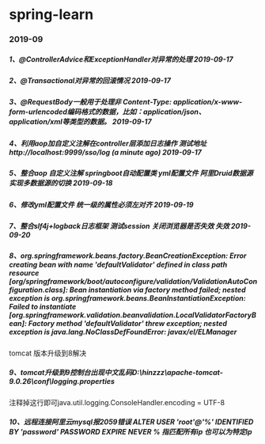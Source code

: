 # spring-learn
### 2019-09
##### 1、@ControllerAdvice和ExceptionHandler对异常的处理	2019-09-17
##### 2、@Transactional对异常的回滚情况	2019-09-17
##### 3、@RequestBody一般用于处理非 Content-Type: application/x-www-form-urlencoded编码格式的数据，比如：application/json、application/xml等类型的数据。	2019-09-17
##### 4、利用aop加自定义注解在controller层添加日志操作 测试地址http://localhost:9999/sso/log (a minute ago)   	2019-09-17

##### 5、整合aop 自定义注解 springboot自动配置类 yml配置文件 阿里Druid数据源 实现多数据源的切换  	2019-09-18

##### 6、修改yml配置文件 统一级的属性必须左对齐 	 2019-09-19

##### 7、整合slf4j+logback日志框架 测试session 关闭浏览器是否失效 失效      	2019-09-20

##### 8、org.springframework.beans.factory.BeanCreationException: Error creating bean with name 'defaultValidator' defined in class path resource [org/springframework/boot/autoconfigure/validation/ValidationAutoConfiguration.class]: Bean instantiation via factory method failed; nested exception is org.springframework.beans.BeanInstantiationException: Failed to instantiate [org.springframework.validation.beanvalidation.LocalValidatorFactoryBean]: Factory method 'defaultValidator' threw exception; nested exception is java.lang.NoClassDefFoundError: javax/el/ELManager
tomcat 版本升级到8解决

##### 9、tomcat升级到9控制台出现中文乱码D:\hinzzz\apache-tomcat-9.0.26\conf\logging.properties 
注释掉这行即可java.util.logging.ConsoleHandler.encoding = UTF-8
##### 10、远程连接阿里云mysql报2059错误 ALTER USER 'root'@'%' IDENTIFIED BY 'password' PASSWORD EXPIRE NEVER  % 指匹配所有ip 也可以为特定ip